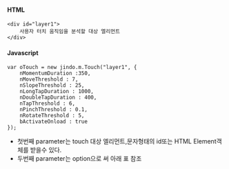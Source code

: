 #### HTML

	<div id="layer1">
		사용자 터치 움직임을 분석할 대상 엘리먼트
	</div>


#### Javascript

	var oTouch = new jindo.m.Touch("layer1", {
		nMomentumDuration :350,
		nMoveThreshold : 7,
		nSlopeThreshold : 25,
		nLongTapDuration : 1000,
		nDoubleTapDuration : 400,
		nTapThreshold : 6,
		nPinchThreshold : 0.1,
		nRotateThreshold : 5,
		bActivateOnload : true
	});

* 첫번째 parameter는 touch 대상 엘리먼트,문자형태의 id또는 HTML Element객체를 받을수 있다.
* 두번째 parameter는 option으로 써 아래 표 참조